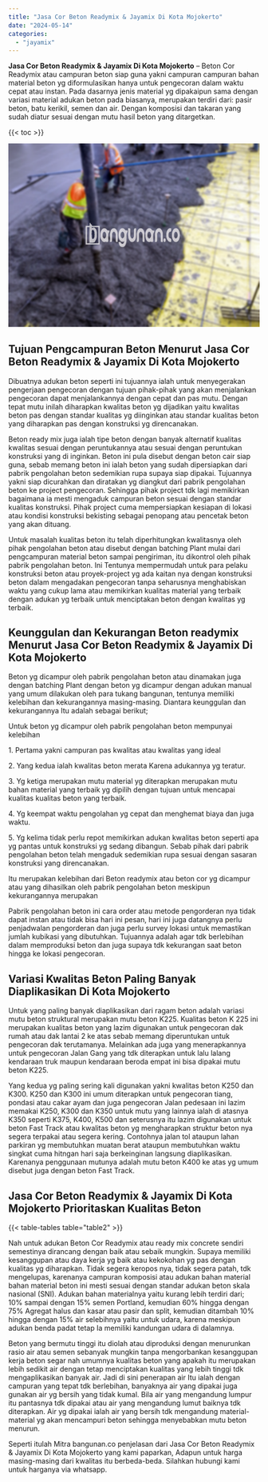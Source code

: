 ```yaml
---
title: "Jasa Cor Beton Readymix & Jayamix Di Kota Mojokerto"
date: "2024-05-14"
categories: 
  - "jayamix"
---
```


**Jasa Cor Beton Readymix & Jayamix Di Kota Mojokerto** – Beton Cor Readymix atau campuran beton siap guna yakni campuran campuran bahan material beton yg diformulasikan hanya untuk pengecoran dalam waktu cepat atau instan. Pada dasarnya jenis material yg dipakaipun sama dengan variasi material adukan beton pada biasanya, merupakan terdiri dari: pasir beton, batu kerikil, semen dan air. Dengan komposisi dan takaran yang sudah diatur sesuai dengan mutu hasil beton yang ditargetkan.

{{< toc >}}

![Jasa Cor Beton Readymix & Jayamix Di Kota Mojokerto](/images/jasa-cor-readymix-43.png)

## Tujuan Pengcampuran Beton Menurut Jasa Cor Beton Readymix & Jayamix Di Kota Mojokerto

Dibuatnya adukan beton seperti ini tujuannya ialah untuk menyegerakan pengerjaan pengecoran dengan tujuan pihak-pihak yang akan menjalankan pengecoran dapat menjalankannya dengan cepat dan pas mutu. Dengan tepat mutu inilah diharapkan kwalitas beton yg dijadikan yaitu kwalitas beton pas dengan standar kualitas yg diinginkan atau standar kualitas beton yang diharapkan pas dengan konstruksi yg direncanakan.

Beton ready mix juga ialah tipe beton dengan banyak alternatif kualitas kwalitas sesuai dengan peruntukannya atau sesuai dengan peruntukan konstruksi yang di inginkan. Beton ini pula disebut dengan beton cair siap guna, sebab memang beton ini ialah beton yang sudah dipersiapkan dari pabrik pengolahan beton sedemikian rupa supaya siap dipakai. Tujuannya yakni siap dicurahkan dan diratakan yg diangkut dari pabrik pengolahan beton ke project pengecoran. Sehingga pihak project tdk lagi memikirkan bagaimana ia mesti mengaduk campuran beton sesuai dengan standar kualitas konstruksi. Pihak project cuma mempersiapkan kesiapan di lokasi atau kondisi konstruksi bekisting sebagai penopang atau pencetak beton yang akan dituang.

Untuk masalah kualitas beton itu telah diperhitungkan kwalitasnya oleh pihak pengolahan beton atau disebut dengan batching Plant mulai dari pengcampuran material beton sampai pengiriman, itu dikontrol oleh pihak pabrik pengolahan beton. Ini Tentunya mempermudah untuk para pelaku konstruksi beton atau proyek-project yg ada kaitan nya dengan konstruksi beton dalam mengadakan pengecoran tanpa seharusnya menghabiskan waktu yang cukup lama atau memikirkan kualitas material yang terbaik dengan adukan yg terbaik untuk menciptakan beton dengan kwalitas yg terbaik.

## Keunggulan dan Kekurangan Beton readymix Menurut Jasa Cor Beton Readymix & Jayamix Di Kota Mojokerto

Beton yg dicampur oleh pabrik pengolahan beton atau dinamakan juga dengan batching Plant dengan beton yg dicampur dengan adukan manual yang umum dilakukan oleh para tukang bangunan, tentunya memiliki kelebihan dan kekurangannya masing-masing. Diantara keunggulan dan kekurangannya Itu adalah sebagai berikut;

Untuk beton yg dicampur oleh pabrik pengolahan beton mempunyai kelebihan

1\. Pertama yakni campuran pas kwalitas atau kwalitas yang ideal

2\. Yang kedua ialah kwalitas beton merata Karena adukannya yg teratur.

3\. Yg ketiga merupakan mutu material yg diterapkan merupakan mutu bahan material yang terbaik yg dipilih dengan tujuan untuk mencapai kualitas kualitas beton yang terbaik.

4\. Yg keempat waktu pengolahan yg cepat dan menghemat biaya dan juga waktu.

5\. Yg kelima tidak perlu repot memikirkan adukan kwalitas beton seperti apa yg pantas untuk konstruksi yg sedang dibangun. Sebab pihak dari pabrik pengolahan beton telah mengaduk sedemikian rupa sesuai dengan sasaran konstruksi yang direncanakan.

Itu merupakan kelebihan dari Beton readymix atau beton cor yg dicampur atau yang dihasilkan oleh pabrik pengolahan beton meskipun kekurangannya merupakan

Pabrik pengolahan beton ini cara order atau metode pengorderan nya tidak dapat instan atau tidak bisa hari ini pesan, hari ini juga datangnya perlu penjadwalan pengorderan dan juga perlu survey lokasi untuk memastikan jumlah kubikasi yang dibutuhkan. Tujuannya adalah agar tdk berlebihan dalam memproduksi beton dan juga supaya tdk kekurangan saat beton hingga ke lokasi pengecoran.

## Variasi Kwalitas Beton Paling Banyak Diaplikasikan Di Kota Mojokerto

Untuk yang paling banyak diaplikasikan dari ragam beton adalah variasi mutu beton struktural merupakan mutu beton K225. Kualitas beton K 225 ini merupakan kualitas beton yang lazim digunakan untuk pengecoran dak rumah atau dak lantai 2 ke atas sebab memang diperuntukan untuk pengecoran dak terutamanya. Melainkan ada juga yang menerapkannya untuk pengecoran Jalan Gang yang tdk diterapkan untuk lalu lalang kendaraan truk maupun kendaraan beroda empat ini bisa dipakai mutu beton K225.

Yang kedua yg paling sering kali digunakan yakni kwalitas beton K250 dan K300. K250 dan K300 ini umum diterapkan untuk pengecoran tiang, pondasi atau cakar ayam dan juga pengecoran Jalan pedesaan ini lazim memakai K250, K300 dan K350 untuk mutu yang lainnya ialah di atasnya K350 seperti K375, K400, K500 dan seterusnya itu lazim digunakan untuk beton Fast Track atau kwalitas beton yg mengharapkan struktur beton nya segera terpakai atau segera kering. Contohnya jalan tol ataupun lahan parkiran yg membutuhkan muatan berat ataupun membutuhkan waktu singkat cuma hitngan hari saja berkeinginan langsung diaplikasikan. Karenanya penggunaan mutunya adalah mutu beton K400 ke atas yg umum disebut juga dengan beton Fast Track.

## Jasa Cor Beton Readymix & Jayamix Di Kota Mojokerto Prioritaskan Kualitas Beton

{{< table-tables table="table2" >}}

Nah untuk adukan Beton Cor Readymix atau ready mix concrete sendiri semestinya dirancang dengan baik atau sebaik mungkin. Supaya memiliki kesanggupan atau daya kerja yg baik atau kekokohan yg pas dengan kualitas yg diharapkan. Tidak segera keropos nya, tidak segera patah, tdk mengelupas, karenanya campuran komposisi atau adukan bahan material bahan material beton ini mesti sesuai dengan standar adukan beton skala nasional (SNI). Adukan bahan materialnya yaitu kurang lebih terdiri dari; 10% sampai dengan 15% semen Portland, kemudian 60% hingga dengan 75% Agregat halus dan kasar atau pasir dan split, kemudian ditambah 10% hingga dengan 15% air selebihnya yaitu untuk udara, karena meskipun adukan benda padat tetap Ia memiliki kandungan udara di dalamnya.

Beton yang bermutu tinggi itu diolah atau diproduksi dengan menurunkan rasio air atau semen sebanyak mungkin tanpa mengorbankan kesanggupan kerja beton segar nah umumnya kualitas beton yang apakah itu merupakan lebih sedikit air dengan tetap menciptakan kualitas yang lebih tinggi tdk mengaplikasikan banyak air. Jadi di sini penerapan air Itu ialah dengan campuran yang tepat tdk berlebihan, banyaknya air yang dipakai juga gunakan air yg bersih yang tidak kumal. Bila air yang mengandung lumpur itu pantasnya tdk dipakai atau air yang mengandung lumut baiknya tdk diterapkan. Air yg dipakai ialah air yang bersih tdk mengandung material-material yg akan mencampuri beton sehingga menyebabkan mutu beton menurun.

Seperti itulah Mitra bangunan.co penjelasan dari Jasa Cor Beton Readymix & Jayamix Di Kota Mojokerto yang kami paparkan, Adapun untuk harga masing-masing dari kwalitas itu berbeda-beda. Silahkan hubungi kami untuk harganya via whatsapp.
